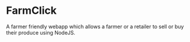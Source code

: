 # FarmClick

A farmer friendly webapp which allows a farmer or a retailer to sell or buy their produce using NodeJS. 

